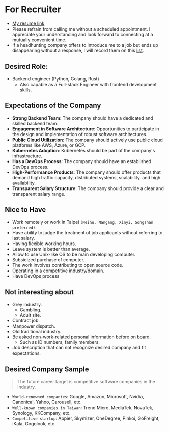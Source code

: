 # For Recruiter

* [My resume link](https://nicehorse06.github.io/nicehorse06/resume.pdf)
* Please refrain from calling me without a scheduled appointment. I appreciate your understanding and look forward to connecting at a mutually convenient time.
* If a headhunting company offers to introduce me to a job but ends up disappearing without a response, I will record them on this [list](https://github.com/nicehorse06/nicehorse06/blob/main/silent_headhunters_list.md).

## Desired Role:
* Backend engineer (Python, Golang, Rust)
  * Also capable as a Full-stack Engineer with frontend development skills.

## Expectations of the Company

* **Strong Backend Team**: The company should have a dedicated and skilled backend team.
* **Engagement in Software Architecture**: Opportunities to participate in the design and implementation of robust software architectures.
* **Public Cloud Utilization**: The company should actively use public cloud platforms like AWS, Azure, or GCP.
* **Kubernetes Adoption**: Kubernetes should be part of the company's infrastructure.
* **Has a DevOps Process**: The company should have an established DevOps process.
* **High-Performance Products**: The company should offer products that demand high traffic capacity, distributed systems, scalability, and high availability.
* **Transparent Salary Structure**: The company should provide a clear and transparent salary range.


## Nice to Have
* Work remotely or work in Taipei `(Neihu, Nangang, Xinyi, Songshan preferred)`.
* Have ability to judge the treatment of job applicants without referring to last salary.
* Having flexible working hours.
* Leave system is better than average.
* Allow to use Unix-like OS to be main developing computer.
* Subsidized purchase of computer.
* The work involves contributing to open source code.
* Operating in a competitive industry/domain.
* Have DevOps process

## Not interesting about
* Grey industry.
    * Gambling.
    * Adult site.
* Contract job.
* Manpower dispatch.
* Old traditional industry.
* Be asked non-work-related personal information before on board.
    * Such as ID numbers, family members.
* Job description that can not recognize desired company and fit expectations.

## Desired Company Sample
> The future career target is competitive software companies in the industry.
* `World-renowned companies`: Google, Amazon, Microsoft, Nvidia, Canonical, Yahoo, Carousell, etc.
* `Well-known companies in Taiwan`: Trend Micro, MediaTek, NovaTek, Synology, KKCompany, etc.
* `Competitive startup`: Appier, Skymizer, OneDegree, Pinkoi, GoFreight, iKala, Gogolook, etc.
